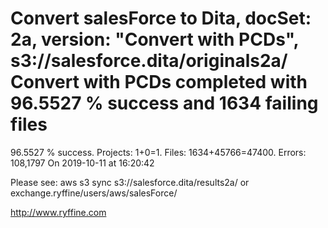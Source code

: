 # Convert salesForce to Dita, docSet: 2a, version: "Convert with PCDs", s3://salesforce.dita/originals2a/ Convert with PCDs completed with 96.5527 % success and 1634 failing files

96.5527 % success. Projects: 1+0=1.  Files: 1634+45766=47400. Errors: 108,1797  On 2019-10-11 at 16:20:42



Please see: aws s3 sync s3://salesforce.dita/results2a/ or exchange.ryffine/users/aws/salesForce/

http://www.ryffine.com
